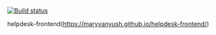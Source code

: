 [![Build status](https://ci.appveyor.com/api/projects/status/5qoxhdm406hst4sb?svg=true)](https://ci.appveyor.com/project/MaryVanyush/helpdesk-frontend)

helpdesk-frontend(https://maryvanyush.github.io/helpdesk-frontend/)
